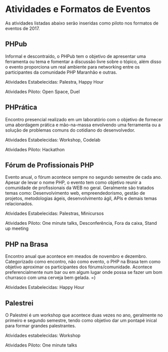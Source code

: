 Atividades e Formatos de Eventos
================================

As atividades listadas abaixo serão inseridas como piloto nos formatos de eventos de 2017.

PHPub
------

Informal e descontraído, o PHPub tem o objetivo de apresentar uma ferramenta ou tema e fomentar a discussão livre sobre o tópico, além disso o evento proporciona um real ambiente para networking entre os participantes da comunidade PHP Maranhão e outras.

Atividades Estabelecidas: Palestra, Happy Hour

Atividades Piloto: Open Space, Duel

PHPrática
---------

Encontro presencial realizado em um laboratório com o objetivo de fornecer uma abordagem prática e mão-na-massa envolvendo uma ferramenta ou a solução de problemas comuns do cotidiano do desenvolvedor.

Atividades Estabelecidas: Workshop, Codelab

Atividades Piloto: Hackathon

Fórum de Profissionais PHP
--------------------------

Evento anual, o fórum acontece sempre no segundo semestre de cada ano. Apesar de levar o nome PHP, o evento tem como objetivo reunir a comunidade de profissionais da WEB no geral. Geralmente são tratados temas como: Desenvolvimento web, empreendedorismo, gestão de projetos, metodologias ágeis, desenvolvimento ágil, APIs e demais temas relacionados.

Atividades Estabelecidas: Palestras, Minicursos

Atividades Piloto: One minute talks, Desconferência, Fora da caixa, Stand up meeting

PHP na Brasa
-------

Encontro anual que acontece em meados de novembro e dezembro. Categorizado como encontro, não como evento, o PHP na Brasa tem como objetivo aproximar os participantes dos fórums/comunidade. Acontece preferencialmente num bar ou em algum lugar onde possa se fazer um bom churrasco com uma cerveja bem gelada. =)

Atividades Estabelecidas: Happy Hour

Palestrei
---------

O Palestrei é um workshop que acontece duas vezes no ano, geralmente no primeiro e segundo semestre, tendo como objetivo dar um pontapé inical para formar grandes palestrantes.

Atividades estabelecidas: Workshop

Atividades Piloto: One minute talks
